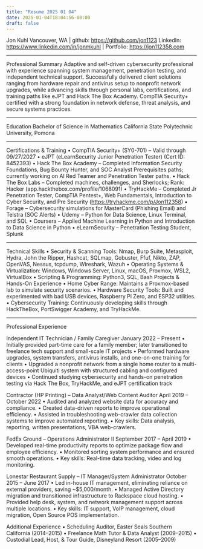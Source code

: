 ```yaml
---
title: "Resume 2025 01 04"
date: 2025-01-04T18:04:56-08:00
draft: false
---
```


Jon Kuhl
Vancouver, WA | github: https://github.com/jon1123
 LinkedIn: https://www.linkedin.com/in/jonmkuhl | Portfolio: https://jon112358.com

---

Professional Summary
Adaptive and self-driven cybersecurity professional with experience spanning system management,
penetration testing, and independent technical support. Successfully delivered client solutions ranging
from hardware repair and antivirus setup to nonprofit network upgrades, while advancing skills through
personal labs, certifications, and training paths like eJPT and Hack The Box Academy. CompTIA
Security+ certified with a strong foundation in network defense, threat analysis, and secure systems
practices.

---

Education
Bachelor of Science in Mathematics
California State Polytechnic University, Pomona

---

Certifications & Training
    • CompTIA Security+ (SY0-701) – Valid through 09/27/2027
    • eJPT (eLearnSecurity Junior Penetration Tester) (Cert ID: 8452393)
    • Hack The Box Academy – Completed Information Security Foundations, Bug Bounty Hunter, and SOC Analyst Prerequisites paths; currently working on AI Red Teamer and Penetration Tester paths.
    • Hack The Box Labs – Completed machines, challenges, and Sherlocks; Rank: Hacker (app.hackthebox.com/profile/1068091)
    • TryHackMe – Completed Jr Penetration Tester, CompTIA Pentest+, Web Fundamentals, Introduction to Cyber Security, and Pre Security (https://tryhackme.com/p/Jon112358)
    • Forage – Cybersecurity simulations for MasterCard (Phishing Email) and Telstra (SOC Alerts)
    • Udemy – Python for Data Science, Linux Terminal, and SQL
    • Coursera – Applied Machine Learning in Python and Introduction to Data Science in Python
    • eLearnSecurity – Penetration Testing Student, Splunk

---

Technical Skills
    • Security & Scanning Tools: Nmap, Burp Suite, Metasploit, Hydra, John the Ripper, Hashcat, SQLmap, Gobuster, Ffuf, Nikto, ZAP, OpenVAS, Nessus, tcpdump, Wireshark, Wazuh
    • Operating Systems & Virtualization: Windows, Windows Server, Linux, macOS, Proxmox, WSL2, VirtualBox
    • Scripting & Programming: Python3, SQL, Bash
Projects & Hands-On Experience
    • Home Cyber Range: Maintains a Proxmox-based lab to simulate security scenarios.
    • Hardware Security Tools: Built and experimented with bad USB devices, Raspberry Pi Zero, and ESP32 utilities.
    • Cybersecurity Training: Continuously developing skills through HackTheBox, PortSwigger Academy, and TryHackMe.

---

Professional Experience

Independent IT Technician / Family Caregiver
January 2022 – Present
    • Initially provided part-time care for a family member; later transitioned to freelance tech support and small-scale IT projects
    • Performed hardware upgrades, system transfers, antivirus installs, and one-on-one training for clients
    • Upgraded a nonprofit network from a single home router to a multi-access-point Ubiquiti system with structured cabling and configured devices
    • Continued studying cybersecurity and hands-on penetration testing via Hack The Box, TryHackMe, and eJPT certification track

Contractor (HP Printing) – Data Analyst/Web Content Auditor
April 2019 – October 2022
    • Audited and analyzed website data for accuracy and compliance.
    • Created data-driven reports to improve operational efficiency.
    • Assisted in troubleshooting web-crawler data collection systems to improve automated reporting.
    • Key skills: Data analysis, reporting, written presentations, VBA web-crawlers.

FedEx Ground – Operations Administrator II
September 2017 – April 2019
    • Developed real-time productivity reports to optimize package flow and employee efficiency.
    • Monitored sorting system performance and ensured smooth operations.
    • Key skills: Real-time data tracking, video and log monitoring.

Lonestar Restaurant Supply – IT Manager/System Administrator
October 2015 – June 2017
    • Led in-house IT management, eliminating reliance on external providers, saving ~$5,000/month.
    • Managed Active Directory migration and transitioned infrastructure to Rackspace cloud hosting.
    • Provided help desk, system, and network management support across multiple locations.
    • Key skills: IT support, VoIP management, cloud migration, Open Source POS implementation.

Additional Experience
    • Scheduling Auditor, Easter Seals Southern California (2014–2015)
    • Freelance Math Tutor & Data Analyst (2009–2015)
    • Custodial Lead, Host, & Tour Guide, Disneyland Resort (2005–2009)

